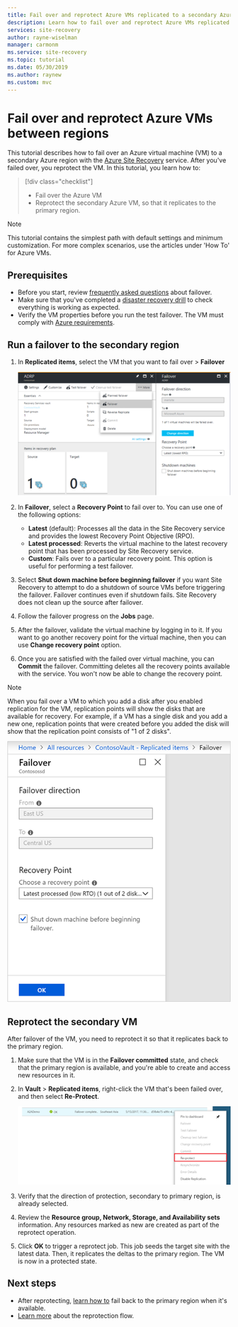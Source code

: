 ```yaml
---
title: Fail over and reprotect Azure VMs replicated to a secondary Azure region for disaster recovery with the Azure Site Recovery service.
description: Learn how to fail over and reprotect Azure VMs replicated to a secondary Azure region for disaster recovery, with the Azure Site Recovery service.
services: site-recovery
author: rayne-wiselman
manager: carmonm
ms.service: site-recovery
ms.topic: tutorial
ms.date: 05/30/2019
ms.author: raynew
ms.custom: mvc
---
```


# Fail over and reprotect Azure VMs between regions

This tutorial describes how to fail over an Azure virtual machine (VM) to a secondary Azure region with the [Azure Site Recovery](site-recovery-overview.md) service. After you've failed over, you reprotect the VM. In this tutorial, you learn how to:

> [!div class="checklist"]
> * Fail over the Azure VM
> * Reprotect the secondary Azure VM, so that it replicates to the primary region.

> [!NOTE]
> This tutorial contains the simplest path with default settings and minimum customization. For more complex scenarios, use the articles under 'How To' for Azure VMs.


## Prerequisites

- Before you start, review [frequently asked questions](site-recovery-faq.md#failover) about failover.
- Make sure that you've completed a [disaster recovery drill](azure-to-azure-tutorial-dr-drill.md) to check everything is working as expected.
- Verify the VM properties before you run the test failover. The VM must comply with [Azure requirements](azure-to-azure-support-matrix.md#replicated-machine-operating-systems).

## Run a failover to the secondary region

1. In **Replicated items**, select the VM that you want to fail over > **Failover**

   ![Failover](./media/azure-to-azure-tutorial-failover-failback/failover.png)

2. In **Failover**, select a **Recovery Point** to fail over to. You can use one of the
   following options:

   * **Latest** (default): Processes all the data in the Site Recovery service and
     provides the lowest Recovery Point Objective (RPO).
   * **Latest processed**: Reverts the virtual machine to the latest recovery point that
     has been processed by Site Recovery service.
   * **Custom**: Fails over to a particular recovery point. This option is useful
     for performing a test failover.

3. Select **Shut down machine before beginning failover** if you want Site Recovery to attempt to
   do a shutdown of source VMs before triggering the failover. Failover continues even
   if shutdown fails. Site Recovery does not clean up the source after failover.

4. Follow the failover progress on the **Jobs** page.

5. After the failover, validate the virtual machine by logging in to it. If you want to go another
   recovery point for the virtual machine, then you can use **Change recovery point** option.

6. Once you are satisfied with the failed over virtual machine, you can **Commit** the failover.
   Committing deletes all the recovery points available with the service. You won't now be able to change the recovery point.

> [!NOTE]
> When you fail over a VM to which you add a disk after you enabled replication for the VM, replication points will show the disks that are available for recovery. For example, if a VM has a single disk and you add a new one, replication points that were created before you added the disk will show that the replication point consists of "1 of 2 disks".

![Fail over with an added disk](./media/azure-to-azure-tutorial-failover-failback/failover-added.png)

## Reprotect the secondary VM

After failover of the VM, you need to reprotect it so that it replicates back to the primary region.

1. Make sure that the VM is in the **Failover committed** state, and check that the primary region is available, and you're able to create and access new resources in it.
2. In **Vault** > **Replicated items**, right-click the VM that's been failed over, and then select **Re-Protect**.

   ![Right-click to reprotect](./media/azure-to-azure-tutorial-failover-failback/reprotect.png)

2. Verify that the direction of protection, secondary to primary region, is already selected.
3. Review the **Resource group, Network, Storage, and Availability sets** information. Any
   resources marked as new are created as part of the reprotect operation.
4. Click **OK** to trigger a reprotect job. This job seeds the target site with the latest data. Then, it replicates the deltas to the primary region. The VM is now in a protected state.

## Next steps
- After reprotecting, [learn how to](azure-to-azure-tutorial-failback.md) fail back to the primary region when it's available.
- [Learn more](azure-to-azure-how-to-reprotect.md#what-happens-during-reprotection) about the reprotection flow.
